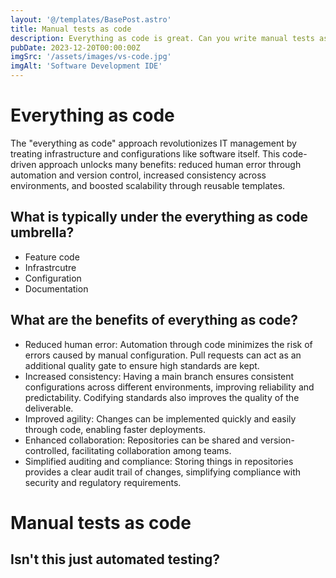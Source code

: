 ```yaml
---
layout: '@/templates/BasePost.astro'
title: Manual tests as code
description: Everything as code is great. Can you write manual tests as code?
pubDate: 2023-12-20T00:00:00Z
imgSrc: '/assets/images/vs-code.jpg'
imgAlt: 'Software Development IDE'
---
```


# Everything as code
The "everything as code" approach revolutionizes IT management by treating infrastructure and configurations like software itself. This code-driven approach unlocks many benefits: reduced human error through automation and version control, increased consistency across environments, and boosted scalability through reusable templates. 

## What is typically under the everything as code umbrella?
- Feature code
- Infrastrcutre
- Configuration
- Documentation

## What are the benefits of everything as code?
- Reduced human error: Automation through code minimizes the risk of errors caused by manual configuration. Pull requests can act as an additional quality gate to ensure high standards are kept.
- Increased consistency: Having a main branch ensures consistent configurations across different environments, improving reliability and predictability. Codifying standards also improves the quality of the deliverable.
- Improved agility: Changes can be implemented quickly and easily through code, enabling faster deployments.
- Enhanced collaboration: Repositories can be shared and version-controlled, facilitating collaboration among teams.
- Simplified auditing and compliance: Storing things in repositories provides a clear audit trail of  changes, simplifying compliance with security and regulatory requirements.

# Manual tests as code


## Isn't this just automated testing?
